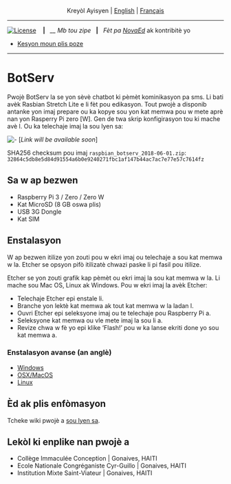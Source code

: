 <p align="center">
  <span>Krey&ograve;l Ayisyen</span> |
  <a href="https://github.com/novaed/botserv/blob/master/README.en.md">English</a> |
  <a href="https://github.com/novaed/botserv/blob/master/README.fr.md">Français</a>
</p>

---

[![License](http://img.shields.io/badge/License-MIT-blue.svg)](http://opensource.org/licenses/MIT)
&nbsp;&nbsp; **|**&nbsp;&nbsp; *__ Mb tou zipe* &nbsp;&nbsp;**|**&nbsp;&nbsp; *Fèt pa [NovaEd](https://novaed.github.io)* ak kontribitè yo

- [Kesyon moun plis poze](https://github.com/novaed/botserv/wiki/FAQ)

---


# BotServ

Pwojè BotServ la se yon sèvè chatbot ki pèmèt kominikasyon pa sms. Li bati avèk Rasbian Stretch Lite e li fèt pou edikasyon. Tout pwojè a disponib antanke yon imaj prepare ou ka kopye sou yon kat memwa pou w mete aprè nan yon Rasperry Pi zero [W]. Gen de twa skrip konfigirasyon tou ki mache avè l. Ou ka telechaje imaj la sou lyen sa:

![-](https://github.com/NovaEd/botserv/raw/master/microsd-icon.png) [*Link will be available soon*]
 
SHA256 checksum pou imaj `raspbian_botserv_2018-06-01.zip`:
```32864c5db8e5d84d91554a6b0e9240271fbc1af147b44ac7ac7e77e57c7614fz```

## Sa w ap bezwen

* Raspberry Pi 3 / Zero / Zero W
* Kat MicroSD (8 GB oswa plis)
* USB 3G Dongle
* Kat SIM

## Enstalasyon

W ap bezwen itilize yon zouti pou w ekri imaj ou telechaje a sou kat memwa w la. Etcher se opsyon pifò itilizatè chwazi paske li pi fasil pou itilize.

Etcher se yon zouti grafik kap pèmèt ou ekri imaj la sou kat memwa w la. Li mache sou Mac OS, Linux ak Windows. Pou w ekri imaj la avèk Etcher:

 - Telechaje Etcher epi enstale li.
 - Branche yon lektè kat memwa ak tout kat memwa w la ladan l.
 - Ouvri Etcher epi seleksyone imaj ou te telechaje pou Raspberry Pi a.
 - Seleksyone kat memwa ou vle mete imaj la sou li a.
 - Revize chwa w fè yo epi klike ‘Flash!’ pou w ka lanse ekriti done yo sou kat memwa a.

### Enstalasyon avanse (an anglè)
- [Windows](https://www.raspberrypi.org/documentation/installation/installing-images/windows.md)
- [OSX/MacOS](https://www.raspberrypi.org/documentation/installation/installing-images/mac.md)
- [Linux](https://www.raspberrypi.org/documentation/installation/installing-images/linux.md)


## Èd ak plis enfòmasyon
Tcheke wiki pwojè a [sou lyen sa](https://github.com/NovaEd/botserv/wiki).

## Lekòl ki enplike nan pwojè a
 - Collège Immaculée Conception | Gonaives, HAITI
 - Ecole Nationale Congréganiste Cyr-Guillo | Gonaives, HAITI
 - Institution Mixte Saint-Viateur | Gonaives, HAITI

